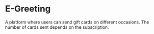 # E-Greeting
A platform where users can send gift cards on different occasions. The number of cards sent depends on the subscription.
